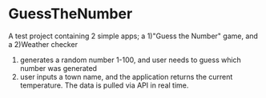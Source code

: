 # GuessTheNumber
A test project containing 2 simple apps; a 1)"Guess the Number" game, and a 2)Weather checker

1) generates a random number 1-100, and user needs to guess which number was generated
2) user inputs a town name, and the application returns the current temperature. The data is pulled via API in real time.

